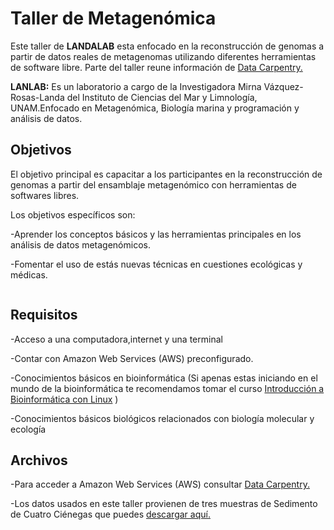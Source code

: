 # Taller de Metagenómica

Este taller de **LANDALAB** esta enfocado en la reconstrucción de genomas a partir de datos reales de metagenomas utilizando diferentes herramientas de software libre. Parte del taller reune información de [Data Carpentry.](https://carpentries-lab.github.io/metagenomics-analysis/)

**LANLAB:** Es un laboratorio a cargo de la Investigadora Mirna Vázquez-Rosas-Landa del Instituto de Ciencias del Mar y Limnología, UNAM.Enfocado en Metagenómica, Biología marina y programación y análisis de datos.

## Objetivos

El objetivo principal es capacitar a los participantes en la reconstrucción de genomas a partir del ensamblaje metagenómico con herramientas de softwares libres.

Los objetivos específicos son:

-Aprender los conceptos básicos y las herramientas principales en los análisis de datos metagenómicos.

-Fomentar el uso de estás nuevas técnicas en cuestiones ecológicas y médicas.

```{}
```

## Requisitos

-Acceso a una computadora,internet y una terminal

-Contar con Amazon Web Services (AWS) preconfigurado.

-Conocimientos básicos en bioinformática (Si apenas estas iniciando en el mundo de la bioinformática te recomendamos tomar el curso [Introducción a Bioinformática con Linux](https://github.com/landalab0/IntroduccionBioinformaticaLinux/tree/main) )

-Conocimientos básicos biológicos relacionados con biología molecular y ecología

## Archivos

-Para acceder a Amazon Web Services (AWS) consultar [Data Carpentry.](https://carpentries-lab.github.io/metagenomics-analysis/)

-Los datos usados en este taller provienen de tres muestras de Sedimento de Cuatro Ciénegas que puedes [descargar aquí.](https://zenodo.org/records/7010950)
